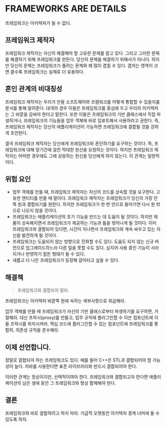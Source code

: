 # FRAMEWORKS ARE DETAILS

프레임워크는 아키텍처가 될 수 없다.

## 프레임워크 제작자

프레임워크 제작자는 자신의 해결해야 할 고유한 문제를 알고 있다. 그리고 그러한 문제를 해결하기 위해 프레임워크를 만든다. 당신의 문제를 해결하기 위해서가 아니다. 하지만 당신의 문제는 프레임워크가 풀려는 문제와 꽤
많이 겹칠 수 있다. 겹치는 영역이 크면 클수록 프레임워크는 실제로 더 유용하다.

## 혼인 관계의 비대칭성

프레임워크 제작자는 우리가 만들 소프트웨어와 프렘워크를 어떻게 통합할 수 있을지를 문서를 통해 알려준다. 대개의 경우 이들은 프레임워크를 중심에 두고 우리의 아키텍처는 그 바깥을 감싸야 한다고 말한다. 또한 이들은
프레임워크의 기반 클래스에서 직접 파생하거나, 프레임워크의 기능들을 업무 객체에 바로 임포트해서 사용하라고 권한다. 즉, 프레임워크 제작자는 당신의 애플리케이션이 가능하면 프레임워크에 결합될 것을 강하게 조언한다.

결국 프레임워크 제작자는 당신에게 프레임워크와 혼인하기를 요구하는 것이다. 즉, 프레임워크에 대해 장기간에 걸친 막대한 헌신을 요청하는 것이다. 하지만 프레임워크 제작자는 어떠한 경우에도 그에 상응하는 헌신을
당신에게 하지 않는다. 이 관계는 일방적이다.

## 위험 요인

* 업무 객체를 만들 때, 프레임워크 제작자는 자신의 코드를 상속할 것을 요구한다. 고유한 엔티티를 만들 때 말이다. 프레임워크 제작자는 프레임워크가 당신의 가장 안쪽 원과 결합되기를 원한다. 하지만 프레임워크가 한
  번 안으로 들어가면 다시 원 밖으로 나오지 않을 것이다.
* 프레임워크는 애플리케이션의 초기 기능을 만드는 데 도움이 될 것이다. 하지만 제품이 성숙해지면서 프레임워크가 제공하는 기능과 틀을 벗어나게 될 것이다. 이미 프레임워크와 결합되어 있다면, 시간이 지나면서
  프레임워크와 계속 싸우고 있는 자신을 발견하게 될 것이다.
* 프레임워크는 도움되지 않는 방향으로 진화할 수도 있다. 도움도 되지 않는 신규 버전으로 업그레이드하느라 다른 일을 못할 수도 있다. 심지어 사용 중인 기능이 사라지거나 반영하기 힘든 형태가 될 수 있다.
* 새롭고 더 나은 프레임워크가 등장해 갈아타고 싶을 수 있다.

## 해결책

> 프레임워크와 결합되지 말라.

프레임워크는 아키텍처 바깥쪽 원에 속하는 세부사항으로 취급해라.

업무 객체를 만들 때 프레임워크가 자신의 기반 클래스로부터 파생하기를 요구하면, 거절해라. 대신 프락시(proxy)를 만들고, 업무 규칙에 플러그인할 수 이쓴 컴포넌트에 이들 프락시를 위치시켜라. 핵심 코드에
플러그인할 수 있는 컴포넌트에 프레임워크를 통합하, 의존성 규칙을 준수해라.

## 이제 선언합니다. 

정말로 결합되야 하는 프레임워크도 있다. 예를 들어 C++은 STL과 결합되어야 할 가능성이 높다. 자바를 사용한다면 표준 라이브러리와 반드시 결합되어야 한다. 

이러한 관계는 정상이지만, 선택적이여야 한다. 프레임워크와 결합되고자 한다면 애플리케이션의 남은 생애 동안 그 프레임워크와 항상 함께해야 한다.

## 결론

프레임워크와 바로 결합하려고 하지 마라. 가급적 오랫동안 아키텍처 경계 너머에 둘 수 있도록 하자.
